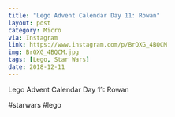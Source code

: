 ```yaml
---
title: "Lego Advent Calendar Day 11: Rowan"
layout: post
category: Micro
via: Instagram
link: https://www.instagram.com/p/BrQXG_4BQCM
img: BrQXG_4BQCM.jpg
tags: [Lego, Star Wars]
date: 2018-12-11
---
```

Lego Advent Calendar Day 11: Rowan

#starwars #lego